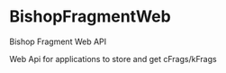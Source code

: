 # BishopFragmentWeb
Bishop Fragment Web API

Web Api for applications to store and get cFrags/kFrags

